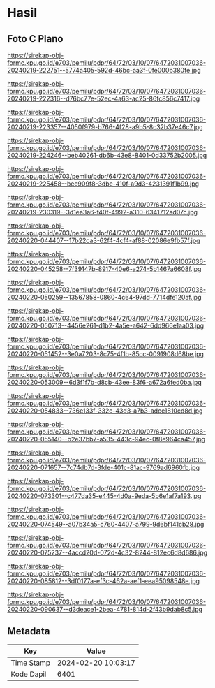 # Hasil

## Foto C Plano

https://sirekap-obj-formc.kpu.go.id/e703/pemilu/pdpr/64/72/03/10/07/6472031007036-20240219-222751--5774a405-592d-46bc-aa3f-0fe000b380fe.jpg

https://sirekap-obj-formc.kpu.go.id/e703/pemilu/pdpr/64/72/03/10/07/6472031007036-20240219-222316--d76bc77e-52ec-4a63-ac25-86fc856c7417.jpg

https://sirekap-obj-formc.kpu.go.id/e703/pemilu/pdpr/64/72/03/10/07/6472031007036-20240219-223357--4050f979-b766-4f28-a9b5-8c32b37e46c7.jpg

https://sirekap-obj-formc.kpu.go.id/e703/pemilu/pdpr/64/72/03/10/07/6472031007036-20240219-224246--beb40261-db6b-43e8-8401-0d33752b2005.jpg

https://sirekap-obj-formc.kpu.go.id/e703/pemilu/pdpr/64/72/03/10/07/6472031007036-20240219-225458--bee909f8-3dbe-410f-a9d3-4231391f1b99.jpg

https://sirekap-obj-formc.kpu.go.id/e703/pemilu/pdpr/64/72/03/10/07/6472031007036-20240219-230319--3d1ea3a6-f40f-4992-a310-6341712ad07c.jpg

https://sirekap-obj-formc.kpu.go.id/e703/pemilu/pdpr/64/72/03/10/07/6472031007036-20240220-044407--17b22ca3-62f4-4cf4-af88-02086e9fb57f.jpg

https://sirekap-obj-formc.kpu.go.id/e703/pemilu/pdpr/64/72/03/10/07/6472031007036-20240220-045258--7f39147b-8917-40e6-a274-5b1467a6608f.jpg

https://sirekap-obj-formc.kpu.go.id/e703/pemilu/pdpr/64/72/03/10/07/6472031007036-20240220-050259--13567858-0860-4c64-97dd-7714dfe120af.jpg

https://sirekap-obj-formc.kpu.go.id/e703/pemilu/pdpr/64/72/03/10/07/6472031007036-20240220-050713--4456e261-d1b2-4a5e-a642-6dd966e1aa03.jpg

https://sirekap-obj-formc.kpu.go.id/e703/pemilu/pdpr/64/72/03/10/07/6472031007036-20240220-051452--3e0a7203-8c75-4f1b-85cc-0091908d68be.jpg

https://sirekap-obj-formc.kpu.go.id/e703/pemilu/pdpr/64/72/03/10/07/6472031007036-20240220-053009--6d3f1f7b-d8cb-43ee-83f6-a672a6fed0ba.jpg

https://sirekap-obj-formc.kpu.go.id/e703/pemilu/pdpr/64/72/03/10/07/6472031007036-20240220-054833--736e133f-332c-43d3-a7b3-adce1810cd8d.jpg

https://sirekap-obj-formc.kpu.go.id/e703/pemilu/pdpr/64/72/03/10/07/6472031007036-20240220-055140--b2e37bb7-a535-443c-94ec-0f8e964ca457.jpg

https://sirekap-obj-formc.kpu.go.id/e703/pemilu/pdpr/64/72/03/10/07/6472031007036-20240220-071657--7c74db7d-3fde-401c-81ac-9769ad6960fb.jpg

https://sirekap-obj-formc.kpu.go.id/e703/pemilu/pdpr/64/72/03/10/07/6472031007036-20240220-073301--c477da35-e445-4d0a-9eda-5b6e1af7a193.jpg

https://sirekap-obj-formc.kpu.go.id/e703/pemilu/pdpr/64/72/03/10/07/6472031007036-20240220-074549--a07b34a5-c760-4407-a799-9d6bf141cb28.jpg

https://sirekap-obj-formc.kpu.go.id/e703/pemilu/pdpr/64/72/03/10/07/6472031007036-20240220-075237--4accd20d-072d-4c32-8244-812ec6d8d686.jpg

https://sirekap-obj-formc.kpu.go.id/e703/pemilu/pdpr/64/72/03/10/07/6472031007036-20240220-085812--3df0177a-ef3c-462a-aef1-eea95098548e.jpg

https://sirekap-obj-formc.kpu.go.id/e703/pemilu/pdpr/64/72/03/10/07/6472031007036-20240220-090637--d3deace1-2bea-4781-814d-2f43b9dab8c5.jpg


## Metadata

| Key        | Value               |
| ---------- | ------------------- |
| Time Stamp | 2024-02-20 10:03:17 |
| Kode Dapil | 6401                |



